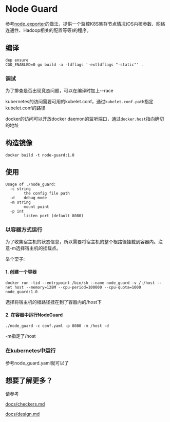 # Node Guard

参考[node_exporter](https://github.com/prometheus/node_exporter)的做法，提供一个监控K8S集群节点情况(OS内核参数、网络连通性、Hadoop相关的配置等等)的程序。



## 编译

```shell
dep ensure
CGO_ENABLED=0 go build -a -ldflags '-extldflags "-static"' .
```

### 调试

为了排查是否出现竞态问题，可以在编译时加上--race

kubernetes的访问需要可用的kubelet.conf，通过`kubelet.conf.path`指定kubelet.conf的路径

docker的访问可以开放docker daemon的监听端口，通过`docker.host`指向确切的地址

## 构造镜像

```shell
docker build -t node-guard:1.0
```

## 使用

```shell
Usage of ./node_guard:
  -c string
    	the config file path
  -d	debug mode
  -m string
    	mount point
  -p int
    	listen port (default 8080)
```

### 以容器方式运行

为了收集宿主机的状态信息，所以需要将宿主机的整个根路径挂载到容器内。注意-m选择宿主机的挂载点。

举个栗子:

#### 1. 创建一个容器

```shell
docker run -tid --entrypoint /bin/sh --name node_guard -v /:/host --net host --memory=128M --cpu-period=100000 --cpu-quota=1000 node_guard:1.0
```

选择将宿主机的根路径挂在到了容器内的/host下

#### 2. 在容器中运行NodeGuard

```shell
./node_guard -c conf.yaml -p 8080 -m /host -d 
```

-m指定了/host

### 在kubernetes中运行

参考node_guard.yaml就可以了

## 想要了解更多？

请参考

[docs/checkers.md](docs/checkers.md)

[docs/design.md](docs/design.md)